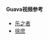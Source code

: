 #### Guava视频参考
- [乐之者](https://www.bilibili.com/video/BV1Lv411P7Ua?p=5&vd_source=8bd7b24b38e3e12c558d839b352b32f4)
- [徐庶](https://www.bilibili.com/video/BV1so4y1V7XH/?spm_id_from=333.788.recommend_more_video.0&vd_source=8bd7b24b38e3e12c558d839b352b32f4)
  